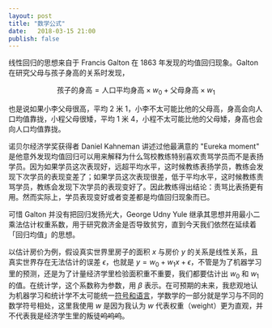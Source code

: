 ```yaml
---
layout: post
title: "数学公式"
date:   2018-03-15 21:00
publish: false
---
```

线性回归的思想来自于 Francis Galton 在 1863 年发现的均值回归现象。Galton 在研究父母与孩子身高的关系时发现，

$$\text{孩子的身高} = \text{人口平均身高} \times w_0 + \text{父母身高} \times w_1$$

也是说如果小李父母很高，平均 2 米 1，小李不太可能比他的父母高，身高会向人口均值靠拢，小程父母很矮，平均 1 米 4，小程不太可能比他的父母矮，身高也会向人口均值靠拢。

诺贝尔经济学奖获得者 Daniel Kahneman 讲述过他最满意的 "Eureka moment" 是他意外发现均值回归可以用来解释为什么驾校教练特别喜欢责骂学员而不是表扬学员。因为如果学员这次表现好，远超平均水平，这时候教练表扬学员，教练会发现下次学员的表现变差了；如果学员这次表现很差，低于平均水平，这时候教练责骂学员，教练会发现下次学员的表现变好了。因此教练得出结论：责骂比表扬更有用。然而实际上，学员表现变好或者变差都是均值回归现象而已。

可惜 Galton 并没有把回归发扬光大，George Udny Yule 继承其思想并用最小二乘法估计权重系数，用于研究救济金是否导致贫穷，直到今天我们依然在延续着「回归均值」的思想。

以估计房价为例，假设真实世界里房子的面积 $x$ 与房价 $y$ 的关系是线性关系，且真实世界存在无法估计的误差 $\epsilon$，也就是 $y = w_0 + w_1x + \epsilon$，不管是为了机器学习里的预测，还是为了计量经济学里检验面积重不重要，我们都要估计出 $w_0$ 和 $w_1$ 的值。在统计学，这个系数称为参数，用 $\beta$ 表示。在可预期的未来，我悲观地认为机器学习和统计学不太可能统一[符号和语言](https://statweb.stanford.edu/~tibs/stat315a/glossary.pdf)，学数学的一部分就是学习与不同的数学符号相处，这里我使用 $w$ 是因为我认为 $w$ 代表权重（weight）更为直观，并不代表我是经济学生里的叛徒~~呜呜呜~~。
